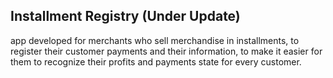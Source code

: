 ## Installment Registry (Under Update)

app developed for merchants who sell merchandise in installments, to register their customer payments and their information, to make it easier for them to recognize their profits and payments state for every customer.


